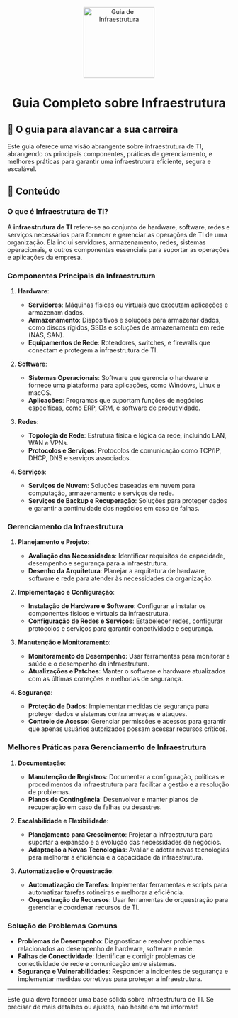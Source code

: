 <p align="center">
  <a href="https://www.example.com/images/infrastructure.png">
    <img src="./images/guia.png" alt="Guia de Infraestrutura" width="160" height="160">
  </a>
  <h1 align="center">Guia Completo sobre Infraestrutura</h1>
</p>

## :dart: O guia para alavancar a sua carreira

Este guia oferece uma visão abrangente sobre infraestrutura de TI, abrangendo os principais componentes, práticas de gerenciamento, e melhores práticas para garantir uma infraestrutura eficiente, segura e escalável.

## :dart: Conteúdo

### O que é Infraestrutura de TI?

A **infraestrutura de TI** refere-se ao conjunto de hardware, software, redes e serviços necessários para fornecer e gerenciar as operações de TI de uma organização. Ela inclui servidores, armazenamento, redes, sistemas operacionais, e outros componentes essenciais para suportar as operações e aplicações da empresa.

### Componentes Principais da Infraestrutura

1. **Hardware**:
   - **Servidores**: Máquinas físicas ou virtuais que executam aplicações e armazenam dados.
   - **Armazenamento**: Dispositivos e soluções para armazenar dados, como discos rígidos, SSDs e soluções de armazenamento em rede (NAS, SAN).
   - **Equipamentos de Rede**: Roteadores, switches, e firewalls que conectam e protegem a infraestrutura de TI.

2. **Software**:
   - **Sistemas Operacionais**: Software que gerencia o hardware e fornece uma plataforma para aplicações, como Windows, Linux e macOS.
   - **Aplicações**: Programas que suportam funções de negócios específicas, como ERP, CRM, e software de produtividade.

3. **Redes**:
   - **Topologia de Rede**: Estrutura física e lógica da rede, incluindo LAN, WAN e VPNs.
   - **Protocolos e Serviços**: Protocolos de comunicação como TCP/IP, DHCP, DNS e serviços associados.

4. **Serviços**:
   - **Serviços de Nuvem**: Soluções baseadas em nuvem para computação, armazenamento e serviços de rede.
   - **Serviços de Backup e Recuperação**: Soluções para proteger dados e garantir a continuidade dos negócios em caso de falhas.

### Gerenciamento da Infraestrutura

1. **Planejamento e Projeto**:
   - **Avaliação das Necessidades**: Identificar requisitos de capacidade, desempenho e segurança para a infraestrutura.
   - **Desenho da Arquitetura**: Planejar a arquitetura de hardware, software e rede para atender às necessidades da organização.

2. **Implementação e Configuração**:
   - **Instalação de Hardware e Software**: Configurar e instalar os componentes físicos e virtuais da infraestrutura.
   - **Configuração de Redes e Serviços**: Estabelecer redes, configurar protocolos e serviços para garantir conectividade e segurança.

3. **Manutenção e Monitoramento**:
   - **Monitoramento de Desempenho**: Usar ferramentas para monitorar a saúde e o desempenho da infraestrutura.
   - **Atualizações e Patches**: Manter o software e hardware atualizados com as últimas correções e melhorias de segurança.

4. **Segurança**:
   - **Proteção de Dados**: Implementar medidas de segurança para proteger dados e sistemas contra ameaças e ataques.
   - **Controle de Acesso**: Gerenciar permissões e acessos para garantir que apenas usuários autorizados possam acessar recursos críticos.

### Melhores Práticas para Gerenciamento de Infraestrutura

1. **Documentação**:
   - **Manutenção de Registros**: Documentar a configuração, políticas e procedimentos da infraestrutura para facilitar a gestão e a resolução de problemas.
   - **Planos de Contingência**: Desenvolver e manter planos de recuperação em caso de falhas ou desastres.

2. **Escalabilidade e Flexibilidade**:
   - **Planejamento para Crescimento**: Projetar a infraestrutura para suportar a expansão e a evolução das necessidades de negócios.
   - **Adaptação a Novas Tecnologias**: Avaliar e adotar novas tecnologias para melhorar a eficiência e a capacidade da infraestrutura.

3. **Automatização e Orquestração**:
   - **Automatização de Tarefas**: Implementar ferramentas e scripts para automatizar tarefas rotineiras e melhorar a eficiência.
   - **Orquestração de Recursos**: Usar ferramentas de orquestração para gerenciar e coordenar recursos de TI.

### Solução de Problemas Comuns

- **Problemas de Desempenho**: Diagnosticar e resolver problemas relacionados ao desempenho de hardware, software e rede.
- **Falhas de Conectividade**: Identificar e corrigir problemas de conectividade de rede e comunicação entre sistemas.
- **Segurança e Vulnerabilidades**: Responder a incidentes de segurança e implementar medidas corretivas para proteger a infraestrutura.

---

Este guia deve fornecer uma base sólida sobre infraestrutura de TI. Se precisar de mais detalhes ou ajustes, não hesite em me informar!
